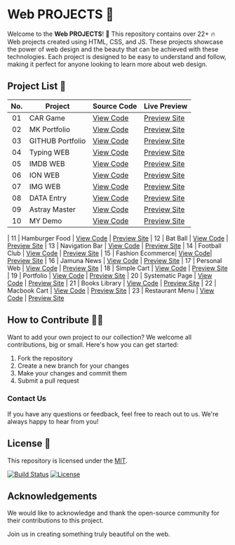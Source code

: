 # Web PROJECTS 🚀

Welcome to the **Web PROJECTS**! 🎉 This repository contains over 22+ 🔥 Web projects created using HTML, CSS, and JS. These projects showcase the power of web design and the beauty that can be achieved with these technologies. Each project is designed to be easy to understand and follow, making it perfect for anyone looking to learn more about web design.

## Project List 📜

|  No.| Project         | Source Code                                                          | Live Preview         |
| :-: | ----------------|----------------------------------------------------------------------|-----------------------------------------------------
| 01  | CAR Game         | [View Code](https://github.com/mk-knight23/mk3)                               | [Preview Site](https://mk-knight23.github.io/mk3)
| 02  | MK Portfolio     | [View Code](https://github.com/mk-knight23/mk-portfolio)     | [Preview Site](https://mk-knight23.github.io/mk-portfolio)
| 03  | GITHUB Portfolio   | [View Code](https://github.com/mk-knight23/mk-knight23)   | [Preview Site](https://mk-knight23.github.io/mk-knight23)
| 04  | Typing WEB       | [View Code](https://github.com/mk-knight23/typing12)       | [Preview Site](https://mk-knight23.github.io/typing12)
| 05  | IMDB WEB      | [View Code](https://github.com/mk-knight23/imdbApi)      | [Preview Site](https://mk-knight23.github.io/imdbApi)
| 06  | ION WEB      | [View Code](https://github.com/mk-knight23/mk-courses)      | [Preview Site](https://mk-knight23.github.io/mk-courses)
| 07  | IMG WEB        | [View Code](https://github.com/mk-knight23/upload-img-fire)        | [Preview Site](https://mk-knight23.github.io/upload-img-fire)
| 08  | DATA Entry      | [View Code](https://github.com/mk-knight23/DATA-ENTRY)      | [Preview Site](https://mk-knight23.github.io/DATA-ENTRY)
| 09  | Astray Master   | [View Code](https://github.com/mk-knight23/Astray-master)   | [Preview Site](https://mk-knight23.github.io/Astray-master)
| 10  | MY Demo       | [View Code](https://github.com/mk-knight23/mydemo)       | [Preview Site](https://mk-knight23.github.io/mydemo)





| 11  | Hamburger Food   | [View Code](https://github.com/alsiam/web-projects/tree/main/hamburger-food)   | [Preview Site](https://alsiam.github.io/web-projects/hamburger-food)
| 12  | Bat Ball         | [View Code](https://github.com/alsiam/web-projects/tree/main/bat-ball)         | [Preview Site](https://alsiam.github.io/web-projects/bat-ball)
| 13  | Navigation Bar   | [View Code](https://github.com/alsiam/web-projects/tree/main/navigation-bar)   | [Preview Site](https://alsiam.github.io/web-projects/navigation-bar)
| 14  | Football Club    | [View Code](https://github.com/alsiam/web-projects/tree/main/football-club)    | [Preview Site](https://alsiam.github.io/web-projects/football-club)
| 15  | Fashion Ecommerce| [View Code](https://github.com/alsiam/web-projects/tree/main/fashion-ecommerce)| [Preview Site](https://alsiam.github.io/web-projects/fashion-ecommerce)
| 16  | Jamuna News      | [View Code](https://github.com/alsiam/web-projects/tree/main/jamuna-news)      | [Preview Site](https://alsiam.github.io/web-projects/jamuna-news)
| 17  | Personal Web     | [View Code](https://github.com/alsiam/web-projects/tree/main/personal-website) | [Preview Site](https://alsiam.github.io/web-projects/personal-website)
| 18  | Simple Cart      | [View Code](https://github.com/alsiam/web-projects/tree/main/simple-cart)      | [Preview Site](https://alsiam.github.io/web-projects/simple-cart)
| 19  | Portfolio     | [View Code](https://github.com/alsiam/web-projects/tree/main/portfolio)     | [Preview Site](https://alsiam.github.io/web-projects/portfolio)
| 20  | Systematic Page  | [View Code](https://github.com/alsiam/web-projects/tree/main/systematic-page)  | [Preview Site](https://alsiam.github.io/web-projects/systematic-page)
| 21  | Books Library    | [View Code](https://github.com/alsiam/web-projects/tree/main/books-library)    | [Preview Site](https://alsiam.github.io/web-projects/books-library)
| 22  | Macbook Cart     | [View Code](https://github.com/alsiam/web-projects/tree/main/macbook-cart)     | [Preview Site](https://alsiam.github.io/web-projects/macbook-cart)
| 23  | Restaurant Menu  | [View Code](https://github.com/alsiam/web-projects/tree/main/restaurnat-menu)  | [Preview Site](https://alsiam.github.io/web-projects/restaurnat-menu)

## How to Contribute 👨‍💻

Want to add your own project to our collection? We welcome all contributions, big or small. Here's how you can get started:

1. Fork the repository
2. Create a new branch for your changes
3. Make your changes and commit them
4. Submit a pull request

### Contact Us

If you have any questions or feedback, feel free to reach out to us. We're always happy to hear from you!

## License 📄

This repository is licensed under the [MIT](https://github.com/alsiam/web-projects/blob/main/LICENSE).

[![Build Status](https://img.shields.io/travis/alsiam/REPO.svg?style=flat-square)](https://travis-ci.org/alsiam/web-projects)
[![License](https://img.shields.io/badge/license-MIT-blue.svg?style=flat-square)](https://github.com/alsiam/web-projects/blob/master/LICENSE)

## Acknowledgements

We would like to acknowledge and thank the open-source community for their contributions to this project.

Join us in creating something truly beautiful on the web.

